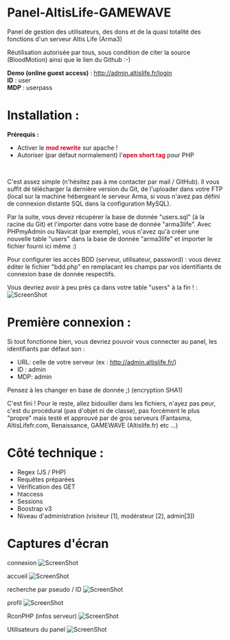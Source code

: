 Panel-AltisLife-GAMEWAVE
========================

Panel de gestion des utilisateurs, des dons et de la quasi totalité des fonctions d'un serveur Altis Life (Arma3)

Réutilisation autorisée par tous, sous condition de citer la source (BloodMotion) ainsi que le lien du Github :-)

<b>Demo (online guest access)</b> : http://admin.altislife.fr/login
<br>
<b>ID</b> : user
<br>
<b>MDP</b> : userpass
<br>

Installation :
========================

<b>Prérequis :</b>
<ul>
 <li>Activer le <b style="color:#D5001D;">mod rewrite</b> sur apache !</li>
 <li>Autoriser (par défaut normalement) l'<b style="color:#D5001D;">open short tag</b> pour PHP</li>
</ul>
<br>

C'est assez simple (n'hésitez pas à me contacter par mail / GitHub). Il vous suffit dé télécharger la dernière version du Git, de l'uploader dans votre FTP (local sur la machine hébergeant le serveur Arma, si vous n'avez pas défini de connexion distante SQL dans la configuration MySQL).

Par la suite, vous devez récupérer la base de donnée "users.sql" (à la racine du Git) et l'importer dans votre base de donnée "arma3life". Avec PHPmyAdmin ou Navicat (par exemple), vous n'avez qu'à créer une nouvelle table "users" dans la base de donnée "arma3life" et importer le fichier fourni ici même :)

Pour configurer les accès BDD (serveur, utilisateur, password) : vous devez éditer le fichier "bdd.php" en remplacant les champs par vos identifiants de connexion base de donnée respectifs.

Vous devriez avoir à peu près ça dans votre table "users" à la fin ! :
![ScreenShot](http://my-url.fr/screen/060914143458.png)

Première connexion :
========================
Si tout fonctionne bien, vous devriez pouvoir vous connecter au panel, les identifiants par défaut son :
  - URL: celle de votre serveur (ex : http://admin.altislife.fr/)
  - ID : admin
  - MDP: admin

Pensez à les changer en base de donnée ;) (encryption SHA1)

C'est fini ! Pour le reste, allez bidouiller dans les fichiers, n'ayez pas peur, c'est du procédural (pas d'objet ni de classe), pas forcément le plus "propre" mais testé et approuvé par de gros serveurs (Fantasma, AltisLifefr.com, Renaissance, GAMEWAVE (Altislife.fr) etc ...)

Côté technique :
========================
  - Regex (JS / PHP)
  - Requêtes préparées
  - Vérification des GET
  - htaccess
  - Sessions
  - Boostrap v3
  - Niveau d'administration (visiteur [1], modérateur [2], admin[3])

Captures d'écran
========================

connexion
![ScreenShot](http://my-url.fr/screen/300614183612.png)

accueil
![ScreenShot](http://my-url.fr/screen/300614183705.png)

recherche par pseudo / ID
![ScreenShot](http://my-url.fr/screen/300614184152.png)

profil
![ScreenShot](http://my-url.fr/screen/300614183903.png)

RconPHP (infos serveur)
![ScreenShot](http://my-url.fr/screen/250714174830.png)

Utilisateurs du panel
![ScreenShot](http://my-url.fr/screen/090714233308.png)

